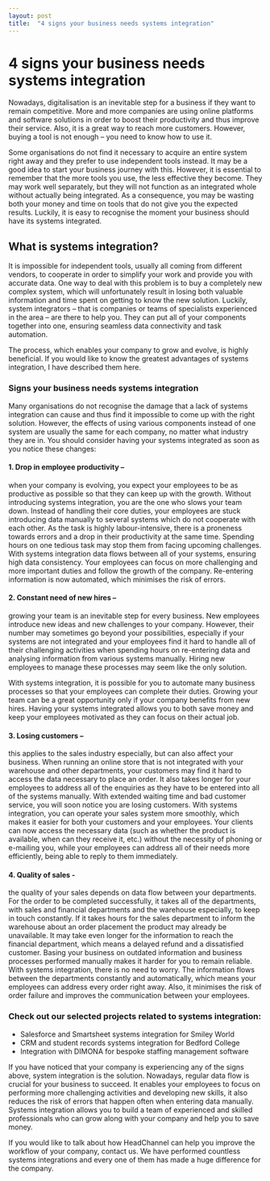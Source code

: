 ```yaml
---
layout: post
title:  "4 signs your business needs systems integration"
---
```


# 4 signs your business needs systems integration
Nowadays, digitalisation is an inevitable step for a business if they want to remain competitive. More and more companies are using online platforms and software solutions in order to boost their productivity and thus improve their service. Also, it is a great way to reach more customers. However, buying a tool is not enough – you need to know how to use it.

Some organisations do not find it necessary to acquire an entire system right away and they prefer to use independent tools instead. It may be a good idea to start your business journey with this. However, it is essential to remember that the more tools you use, the less effective they become. They may work well separately, but they will not function as an integrated whole without actually being integrated. As a consequence, you may be wasting both your money and time on tools that do not give you the expected results. Luckily, it is easy to recognise the moment your business should have its systems integrated.


## What is systems integration?
It is impossible for independent tools, usually all coming from different vendors, to cooperate in order to simplify your work and provide you with accurate data. One way to deal with this problem is to buy a completely new complex system, which will unfortunately result in losing both valuable information and time spent on getting to know the new solution. Luckily, system integrators – that is companies or teams of specialists experienced in the area – are there to help you. They can put all of your components together into one, ensuring seamless data connectivity and task automation.

The process, which enables your company to grow and evolve, is highly beneficial. If you would like to know the greatest advantages of systems integration, I have described them here.


### Signs your business needs systems integration
Many organisations do not recognise the damage that a lack of systems integration can cause and thus find it impossible to come up with the right solution. However, the effects of using various components instead of one system are usually the same for each company, no matter what industry they are in. You should consider having your systems integrated as soon as you notice these changes:

#### 1. Drop in employee productivity – 
when your company is evolving, you expect your employees to be as productive as possible so that they can keep up with the growth. Without introducing systems integration, you are the one who slows your team down. Instead of handling their core duties, your employees are stuck introducing data manually to several systems which do not cooperate with each other. As the task is highly labour-intensive, there is a proneness towards errors and a drop in their productivity at the same time. Spending hours on one tedious task may stop them from facing upcoming challenges.
With systems integration data flows between all of your systems, ensuring high data consistency. Your employees can focus on more challenging and more important duties and follow the growth of the company. Re-entering information is now automated, which minimises the risk of errors.


#### 2. Constant need of new hires – 
growing your team is an inevitable step for every business. New employees introduce new ideas and new challenges to your company. However, their number may sometimes go beyond your possibilities, especially if your systems are not integrated and your employees find it hard to handle all of their challenging activities when spending hours on re-entering data and analysing information from various systems manually. Hiring new employees to manage these processes may seem like the only solution.

With systems integration, it is possible for you to automate many business processes so that your employees can complete their duties. Growing your team can be a great opportunity only if your company benefits from new hires. Having your systems integrated allows you to both save money and keep your employees motivated as they can focus on their actual job.


#### 3. Losing customers – 
this applies to the sales industry especially, but can also affect your business. When running an online store that is not integrated with your warehouse and other departments, your customers may find it hard to access the data necessary to place an order. It also takes longer for your employees to address all of the enquiries as they have to be entered into all of the systems manually. With extended waiting time and bad customer service, you will soon notice you are losing customers.
With systems integration, you can operate your sales system more smoothly, which makes it easier for both your customers and your employees. Your clients can now access the necessary data (such as whether the product is available, when can they receive it, etc.) without the necessity of phoning or e-mailing you, while your employees can address all of their needs more efficiently, being able to reply to them immediately.


#### 4. Quality of sales - 
the quality of your sales depends on data flow between your departments. For the order to be completed successfully, it takes all of the departments, with sales and financial departments and the warehouse especially, to keep in touch constantly. If it takes hours for the sales department to inform the warehouse about an order placement the product may already be unavailable. It may take even longer for the information to reach the financial department, which means a delayed refund and a dissatisfied customer. Basing your business on outdated information and business processes performed manually makes it harder for you to remain reliable.
With systems integration, there is no need to worry. The information flows between the departments constantly and automatically, which means your employees can address every order right away. Also, it minimises the risk of order failure and improves the communication between your employees.


### Check out our selected projects related to systems integration:
- Salesforce and Smartsheet systems integration for Smiley World
- CRM and student records systems integration for Bedford College
- Integration with DIMONA for bespoke staffing management software


If you have noticed that your company is experiencing any of the signs above, system integration is the solution. Nowadays, regular data flow is crucial for your business to succeed. It enables your employees to focus on performing more challenging activities and developing new skills, it also reduces the risk of errors that happen often when entering data manually. Systems integration allows you to build a team of experienced and skilled professionals who can grow along with your company and help you to save money.

If you would like to talk about how HeadChannel can help you improve the workflow of your company, contact us. We have performed countless systems integrations and every one of them has made a huge difference for the company.
